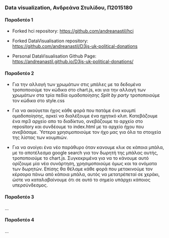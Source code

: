### Data visualization, Ανδρεάνα Στυλίδου, Π2015180

#### Παραδοτέο 1 

* Forked hci repository: https://github.com/andreanastil/hci
 
* Forked DataVisualisation repository: https://github.com/andreanastil/D3js-uk-political-donations

* Personal DataVisualisation Github Page: https://andreanastil.github.io/D3js-uk-political-donations/


#### Παραδοτέο 2

* Για την αλλαγή των χρωμάτων στις μπάλες με τα δεδομένα τροποποιούμε τον κώδικα στο chart.js, και για την αλλαγή των χρωμάτων στα τρία πεδία ομαδοποίησης *Split by party* τροποποιούμε τον κώδικα στο style.css
  

* Για να ακούγεται ήχος κάθε φορά που πατάμε ένα κουμπί ομαδοποίησης, αρκεί να διαλέξουμε ένα ηχητικό κλιπ. Κατεβάζουμε ένα mp3 αρχείο απο   το διαδίκτυο, ανεβάζουμε το αρχείο στο repository και συνδέουμε το index.html με το αρχείο ήχου που ανεβάσαμε. Ύστερα χρησιμοποιούμε τον   ήχο μας για όλα τα στοιχεία της λίστας των κουμπιών.   
    
* Για να ανοίγει ένα νέο παράθυρο όταν κανουμε κλικ σε κάποια μπάλα, με το αποτέλεσμα google search για τον δωρητή της μπάλας αυτής,
  τροποποιούμε το chart.js. Συγκεκριμένα για να το κάνουμε αυτό ορίζουμε μία νέα συνάρτηση, χρησιμοποιούμε όμως και τα ονόματα των           δωρητών. 
  Επίσης θα θέλαμε κάθε φορά που μετακινούμε τον κέρσορα πάνω από κάποια μπάλα, αυτός να μετατρέπεταi σε χεράκι, ώστε να καταλαβαίνουμε   ότι σε αυτό το σημείο υπάρχει κάποιος υπερσύνδεσμος. 
  
  
#### Παραδοτέο 3
...
#### Παραδοτέο 4 
...
